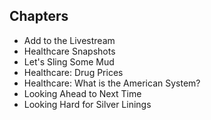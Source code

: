 



## Chapters ##

- Add to the Livestream
- Healthcare Snapshots
- Let's Sling Some Mud
- Healthcare: Drug Prices
- Healthcare: What is the American System?
- Looking Ahead to Next Time
- Looking Hard for Silver Linings



